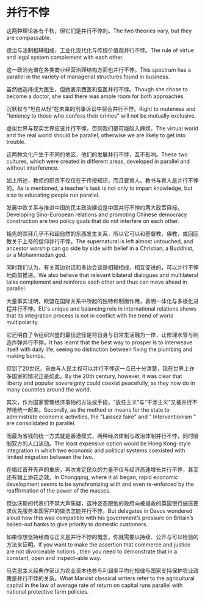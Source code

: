 # 并行不悖

<p><span class="chinese">这两种理论各有千秋，但它们是并行不悖的。</span><span class="english">The two theories vary, but they are compassable.</span></p>

<p><span class="chinese">德治与法制相辅相成，工业化现代化与传统价值观并行不悖。</span><span class="english">The rule of virtue and legal system complement with each other.</span></p>

<p><span class="chinese">这一政治光谱在各类商业经营治理结构方面也并行不悖。</span><span class="english">This spectrum has a parallel in the variety of managerial structures found in business.</span></p>

<p><span class="chinese">虽然她选择成为医生，但她表示西医和巫医并行不悖。</span><span class="english">Though she chose to become a doctor, she said there was ample room for both approaches.</span></p>

<p><span class="chinese">沉默权与“坦白从轻”在未来的刑事诉讼中将会并行不悖。</span><span class="english">Right to muteness and "leniency to those who confess their crimes" will not be mutually exclusive.</span></p>

<p><span class="chinese">虚拟世界与现实世界应该并行不悖，否则我们很可能陷入麻烦。</span><span class="english">The virtual world and the real world should be parallel, otherwise we are likely to get into trouble.</span></p>

<p><span class="chinese">这两种文化产生于不同的地区，他们的发展并行不悖，互不影响。</span><span class="english">These two cultures, which were created in different areas, developed in parallel and without interference.</span></p>

<p><span class="chinese">如上所述，教师的职责不仅仅在于传授知识，而且要育人。教书与育人是并行不悖的。</span><span class="english">As is mentioned, a teacher's task is not only to impart knowledge, but also to educating people run parallel.</span></p>

<p><span class="chinese">发展中欧关系与推进中国的民主政治建设是中国并行不悖的两大政策目标。</span><span class="english">Developing Sino-European relations and promoting Chinese democracy construction are two policy goals that do not interfere on each other.</span></p>

<p><span class="chinese">祖先的崇拜几乎不和超自然的东西发生关系，所以它可以和基督教，佛教，或回回教关于上帝的信仰并行不悖。</span><span class="english">The supernatural is left almost untouched, and ancestor worship can go side by side with belief in a Christian, a Buddhist, or a Mohammedan god.</span></p>

<p><span class="chinese">同时我们认为，有关双边对话和多边会谈是相辅相成、相互促进的，可以并行不悖地向前推进。</span><span class="english">We also believe that relevant bilateral dialogues and multilateral talks complement and reinforce each other and thus can move ahead in parallel.</span></p>

<p><span class="chinese">大量事实证明，欧盟在国际关系中所起的独特和制衡作用，表明一体化与多极化进程并行不悖。</span><span class="english">EU's unique and balancing role in international relations shows that its integration process is not in conflict with the trend of world multipolarity.</span></p>

<p><span class="chinese">它还明白了令组织兴盛的最佳途径是将自身与日常生活融为一体，让修理水管与制造炸弹并行不悖。</span><span class="english">It has learnt that the best way to prosper is to interweave itself with daily life, seeing no distinction between fixing the plumbing and making bombs.</span></p>

<p><span class="chinese">但到了20世纪，自由与人民主权可以并行不悖这一点已十分清楚，现在世界上许多国家的情况正是如此。</span><span class="english">By the 20th century, however, it was clear that liberty and popular sovereignty could coexist peacefully, as they now do in many countries around the world.</span></p>

<p><span class="chinese">其次，作为国家管理经济事物的方法或手段，“放任主义”与“干涉主义”又被并行不悖地统一起来。</span><span class="english">Secondly, as the method or means for the state to administrate economic activities, the "Laissez faire" and " Interventionism " are consolidated in parallel.</span></p>

<p><span class="chinese">而最为省钱的统一方式就是香港模式，两种经济体制与政治体制并行不悖，同时限制双方的人口流动。</span><span class="english">The least expensive option would be Hong Kong-style integration in which two economic and political systems coexisted with limited migration between the two.</span></p>

<p><span class="chinese">在唱红首开先声的重庆，再次肯定民众的力量不仅与经济高速增长并行不悖，甚至还有锦上添花之效。</span><span class="english">In Chongqing, where it all began, rapid economic development seems to be synchronizing with and even re-enforced by the reaffirmation of the power of the masses.</span></p>

<p><span class="chinese">但达沃斯的代表们不禁大声质疑，这种姿态跟他的政府向被拯救的英国银行施压要求优先服务本国客户的做法怎能并行不悖。</span><span class="english">But delegates in Davos wondered aloud how this was compatible with his government’s pressure on Britain’s bailed-out banks to give priority to domestic customers.</span></p>

<p><span class="chinese">如果你想坚持经商与正义是并行不悖的概念，你就需要以持续、公开与可以检验的方法来证明。</span><span class="english">If you want to make the assertion that commerce and justice are not divorceable notions , then you need to demonstrate that in a constant, open and inspect-able way.</span></p>

<p><span class="chinese">马克思主义经典作家认为农业资本也参与利润率平均化规律与国家支持保护农业政策是并行不悖的关系。</span><span class="english">What Marxist classical writers refer to the agricultural capital in the law of average rate of return on capital runs parallel with national protective farm policies.</span></p>

